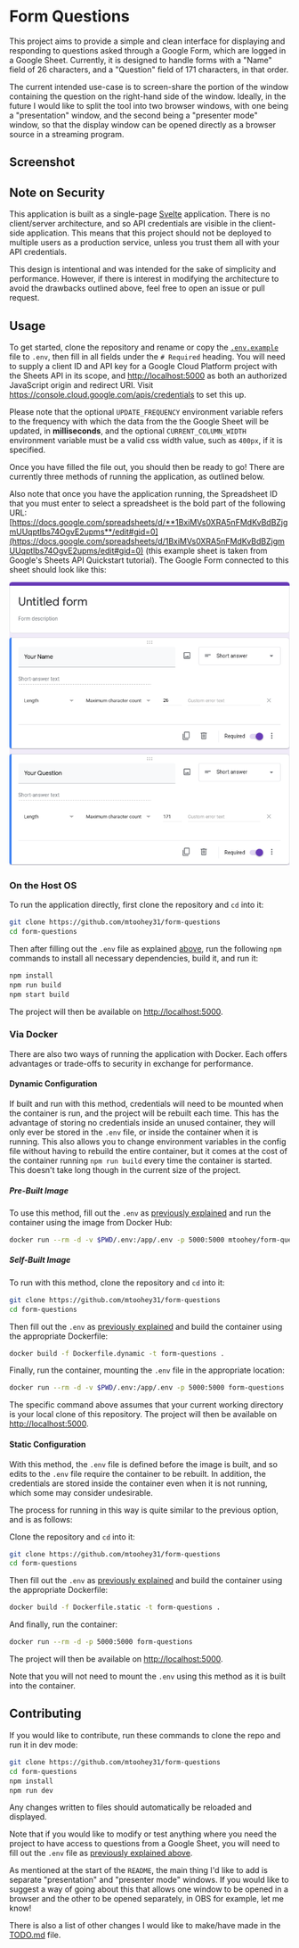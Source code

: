 # Form Questions

This project aims to provide a simple and clean interface for displaying and responding to questions asked through a Google Form, which are logged in a Google Sheet. Currently, it is designed to handle forms with a "Name" field of 26 characters, and a "Question" field of 171 characters, in that order.

The current intended use-case is to screen-share the portion of the window containing the question on the right-hand side of the window. Ideally, in the future I would like to split the tool into two browser windows, with one being a "presentation" window, and the second being a "presenter mode" window, so that the display window can be opened directly as a browser source in a streaming program.

## Screenshot

## Note on Security

This application is built as a single-page [Svelte](https://svelte.dev/) application. There is no client/server architecture, and so API credentials are visible in the client-side application. This means that this project should not be deployed to multiple users as a production service, unless you trust them all with your API credentials.

This design is intentional and was intended for the sake of simplicity and performance. However, if there is interest in modifying the architecture to avoid the drawbacks outlined above, feel free to open an issue or pull request.

## Usage

To get started, clone the repository and rename or copy the [`.env.example`](./.env.example) file to `.env`, then fill in all fields under the `# Required` heading. You will need to supply a client ID and API key for a Google Cloud Platform project with the Sheets API in its scope, and <http://localhost:5000> as both an authorized JavaScript origin and redirect URI. Visit <https://console.cloud.google.com/apis/credentials> to set this up.

Please note that the optional `UPDATE_FREQUENCY` environment variable refers to the frequency with which the data from the the Google Sheet will be updated, in **milliseconds**, and the optional `CURRENT_COLUMN_WIDTH` environment variable must be a valid css width value, such as `400px`, if it is specified.

Once you have filled the file out, you should then be ready to go! There are currently three methods of running the application, as outlined below.

Also note that once you have the application running, the Spreadsheet ID that you must enter to select a spreadsheet is the bold part of the following URL: [https://docs.google.com/spreadsheets/d/**1BxiMVs0XRA5nFMdKvBdBZjgmUUqptlbs74OgvE2upms**/edit#gid=0](https://docs.google.com/spreadsheets/d/1BxiMVs0XRA5nFMdKvBdBZjgmUUqptlbs74OgvE2upms/edit#gid=0) (this example sheet is taken from Google's Sheets API Quickstart tutorial). The Google Form connected to this sheet should look like this:

![Google Form Screenshot](./google-form-screenshot.png)

### On the Host OS

To run the application directly, first clone the repository and `cd` into it:

```bash
git clone https://github.com/mtoohey31/form-questions
cd form-questions
```

Then after filling out the `.env` file as explained [above](#usage), run the following `npm` commands to install all necessary dependencies, build it, and run it:

```bash
npm install
npm run build
npm start build
```

The project will then be available on <http://localhost:5000>.

### Via Docker

There are also two ways of running the application with Docker. Each offers advantages or trade-offs to security in exchange for performance.

#### Dynamic Configuration

If built and run with this method, credentials will need to be mounted when the container is run, and the project will be rebuilt each time. This has the advantage of storing no credentials inside an unused container, they will only ever be stored in the `.env` file, or inside the container when it is running. This also allows you to change environment variables in the config file without having to rebuild the entire container, but it comes at the cost of the container running `npm run build` every time the container is started. This doesn't take long though in the current size of the project.

##### Pre-Built Image

To use this method, fill out the `.env` as [previously explained](#usage) and run the container using the image from Docker Hub:

```bash
docker run --rm -d -v $PWD/.env:/app/.env -p 5000:5000 mtoohey/form-questions:latest
```

##### Self-Built Image

To run with this method, clone the repository and `cd` into it:

```bash
git clone https://github.com/mtoohey31/form-questions
cd form-questions
```

Then fill out the `.env` as [previously explained](#usage) and build the container using the appropriate Dockerfile:

```bash
docker build -f Dockerfile.dynamic -t form-questions .
```

Finally, run the container, mounting the `.env` file in the appropriate location:

```bash
docker run --rm -d -v $PWD/.env:/app/.env -p 5000:5000 form-questions
```

The specific command above assumes that your current working directory is your local clone of this repository. The project will then be available on <http://localhost:5000>.

#### Static Configuration

With this method, the `.env` file is defined before the image is built, and so edits to the `.env` file require the container to be rebuilt. In addition, the credentials are stored inside the container even when it is not running, which some may consider undesirable.

The process for running in this way is quite similar to the previous option, and is as follows:

Clone the repository and `cd` into it:

```bash
git clone https://github.com/mtoohey31/form-questions
cd form-questions
```

Then fill out the `.env` as [previously explained](#usage) and build the container using the appropriate Dockerfile:

```bash
docker build -f Dockerfile.static -t form-questions .
```

And finally, run the container:

```bash
docker run --rm -d -p 5000:5000 form-questions
```

The project will then be available on <http://localhost:5000>.

Note that you will not need to mount the `.env` using this method as it is built into the container.

## Contributing

If you would like to contribute, run these commands to clone the repo and run it in dev mode:

```bash
git clone https://github.com/mtoohey31/form-questions
cd form-questions
npm install
npm run dev
```

Any changes written to files should automatically be reloaded and displayed.

Note that if you would like to modify or test anything where you need the project to have access to questions from a Google Sheet, you will need to fill out the `.env` file as [previously explained above](#usage).

As mentioned at the start of the `README`, the main thing I'd like to add is separate "presentation" and "presenter mode" windows. If you would like to suggest a way of going about this that allows one window to be opened in a browser and the other to be opened separately, in OBS for example, let me know!

There is also a list of other changes I would like to make/have made in the [TODO.md](./TODO.md) file.
